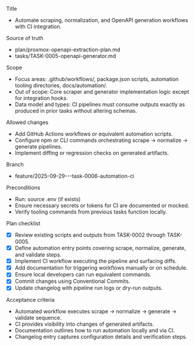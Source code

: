 Title
- Automate scraping, normalization, and OpenAPI generation workflows with CI integration.

Source of truth
- plan/proxmox-openapi-extraction-plan.md
- tasks/TASK-0005-openapi-generator.md

Scope
- Focus areas: .github/workflows/, package.json scripts, automation tooling directories, docs/automation/.
- Out of scope: Core scraper and generator implementation logic except for integration hooks.
- Data model and types: CI pipelines must consume outputs exactly as produced in prior tasks without altering schemas.

Allowed changes
- Add GitHub Actions workflows or equivalent automation scripts.
- Configure npm or CLI commands orchestrating scrape -> normalize -> generate pipelines.
- Implement diffing or regression checks on generated artifacts.

Branch
- feature/2025-09-29---task-0006-automation-ci

Preconditions
- Run: source .env (if exists)
- Ensure necessary secrets or tokens for CI are documented or mocked.
- Verify tooling commands from previous tasks function locally.

Plan checklist
- [x] Review existing scripts and outputs from TASK-0002 through TASK-0005.
- [x] Define automation entry points covering scrape, normalize, generate, and validate steps.
- [x] Implement CI workflow executing the pipeline and surfacing diffs.
- [x] Add documentation for triggering workflows manually or on schedule.
- [x] Ensure local developers can run equivalent commands.
- [x] Commit changes using Conventional Commits.
- [x] Update changelog with pipeline run logs or dry-run outputs.

Acceptance criteria
- Automated workflow executes scrape -> normalize -> generate -> validate sequence.
- CI provides visibility into changes of generated artifacts.
- Documentation outlines how to run automation locally and via CI.
- Changelog entry captures configuration details and verification steps.
